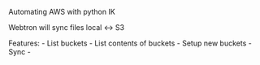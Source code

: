 Automating AWS with python IK

Webtron will sync files local <-> S3

Features:
	- List buckets
	- List contents of buckets
	- Setup new buckets
	- Sync
	-
